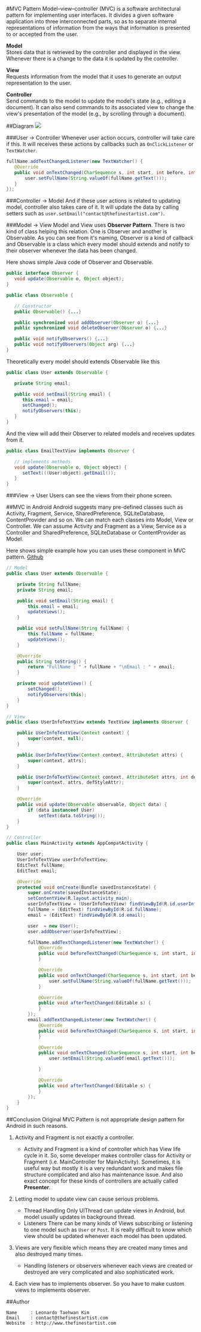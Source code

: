 #MVC Pattern
Model–view–controller (MVC) is a software architectural pattern for implementing user interfaces. It divides a given software application into three interconnected parts, so as to separate internal representations of information from the ways that information is presented to or accepted from the user.  

**Model**  
Stores data that is retrieved by the controller and displayed in the view. Whenever there is a change to the data it is updated by the controller.  

**View**  
Requests information from the model that it uses to generate an output representation to the user.  

**Controller**  
Send commands to the model to update the model's state (e.g., editing a document). It can also send commands to its associated view to change the view's presentation of the model (e.g., by scrolling through a document).  


##Diagram
![](http://upload.wikimedia.org/wikipedia/commons/thumb/a/a0/MVC-Process.svg/200px-MVC-Process.svg.png)

###User -> Controller
Whenever user action occurs, controller will take care if this. It will receives these actions by callbacks such as `OnClickListener` or `TextWatcher`.
```java
fullName.addTextChangedListener(new TextWatcher() {
   @Override
   public void onTextChanged(CharSequence s, int start, int before, int count) {
       user.setFullName(String.valueOf(fullName.getText()));
   }
});
```

###Controller -> Model
And if these user actions is related to updating model, controller also takes care of it. It will update the data by calling setters such as `user.setEmail("contact@thefinestartist.com")`.

###Model -> View
Model and View uses **Observer Pattern**. There is two kind of class helping this relation. One is Observer and another is Observable. As you can see from it's naming, Observer is a kind of callback and Observable is a class which every model should extends and notify to their observer whenever the data has been changed.  

Here shows simple Java code of Observer and Observable.
```java
public interface Observer {
   void update(Observable o, Object object);
}

public class Observable {

   // Constructor
   public Observable() {...}

   public synchronized void addObserver(Observer o) {...}
   public synchronized void deleteObserver(Observer o) {...}

   public void notifyObservers() {...}
   public void notifyObservers(Object arg) {...}
}
```

Theoretically every model should extends Observable like this
```java
public class User extends Observable {

   private String email;

   public void setEmail(String email) {
      this.email = email;
      setChanged();
      notifyObservers(this);
   }
}
```

And the view will add their Observer to related models and receives updates from it.
```java
public class EmailTextView implements Observer {

   // implements methods
   void update(Observable o, Object object) {
      setText(((User)object).getEmail());
   }
}
```

###View -> User
Users can see the views from their phone screen.


##MVC in Android
Android suggests many pre-defined classes such as Activity, Fragment, Service, SharedPreference, SQLiteDatabase, ContentProvider and so on. We can match each classes into Model, View or Controller. We can assume Activity and Fragment as a View, Service as a Controller and SharedPreference, SQLiteDatabase or ContentProvider as Model.  

Here shows simple example how you can uses these component in MVC pattern. [Github](https://github.com/TheFinestArtist/MVC-Example)

```java
// Model
public class User extends Observable {

    private String fullName;
    private String email;

    public void setEmail(String email) {
        this.email = email;
        updateViews();
    }

    public void setFullName(String fullName) {
        this.fullName = fullName;
        updateViews();
    }

    @Override
    public String toString() {
        return "FullName : " + fullName + "\nEmail : " + email;
    }

    private void updateViews() {
        setChanged();
        notifyObservers(this);
    }
}

// View
public class UserInfoTextView extends TextView implements Observer {

    public UserInfoTextView(Context context) {
        super(context, null);
    }

    public UserInfoTextView(Context context, AttributeSet attrs) {
        super(context, attrs);
    }

    public UserInfoTextView(Context context, AttributeSet attrs, int defStyleAttr) {
        super(context, attrs, defStyleAttr);
    }

    @Override
    public void update(Observable observable, Object data) {
        if (data instanceof User)
            setText(data.toString());
    }
}

// Controller
public class MainActivity extends AppCompatActivity {

    User user;
    UserInfoTextView userInfoTextView;
    EditText fullName;
    EditText email;

    @Override
    protected void onCreate(Bundle savedInstanceState) {
        super.onCreate(savedInstanceState);
        setContentView(R.layout.activity_main);
        userInfoTextView = (UserInfoTextView) findViewById(R.id.userInfo);
        fullName = (EditText) findViewById(R.id.fullName);
        email = (EditText) findViewById(R.id.email);

        user  = new User();
        user.addObserver(userInfoTextView);

        fullName.addTextChangedListener(new TextWatcher() {
            @Override
            public void beforeTextChanged(CharSequence s, int start, int count, int after) {
            }

            @Override
            public void onTextChanged(CharSequence s, int start, int before, int count) {
                user.setFullName(String.valueOf(fullName.getText()));
            }

            @Override
            public void afterTextChanged(Editable s) {
            }
        });
        email.addTextChangedListener(new TextWatcher() {
            @Override
            public void beforeTextChanged(CharSequence s, int start, int count, int after) {
            }

            @Override
            public void onTextChanged(CharSequence s, int start, int before, int count) {
                user.setEmail(String.valueOf(email.getText()));

            }

            @Override
            public void afterTextChanged(Editable s) {
            }
        });
    }
}
```


##Conclusion
Original MVC Pattern is not appropriate design pattern for Android in such reasons.

1. Activity and Fragment is not exactly a controller.
   * Activity and Fragment is a kind of controller which has View life cycle in it. So, some developer makes controller class for Activity or Fragment (i.e. MainController for MainActivity). Sometimes, it is useful way but mostly it is a very redundant work and makes file structure complicated and also has maintenance issue. And also exact concept for these kinds of controllers are actually called **Presenter**.

2. Letting model to update view can cause serious problems.
   * Thread Handling
      Only UIThread can update views in Android, but model usually updates in background thread.
   * Listeners
      There can be many kinds of Views subscribing or listening to one model such as ```User``` or ```Post```. It is really difficult to know which view should be updated whenever each model has been updated.

3. Views are very flexible which means they are created many times and also destroyed many times.
   * Handling listeners or observers whenever each views are created or destroyed are very complicated and also sophisticated work.

4. Each view has to implements observer. So you have to make custom views to implements observer.


##Author
```
Name     : Leonardo Taehwan Kim
Email    : contact@thefinestartist.com
Website  : http://www.thefinestartist.com
```
